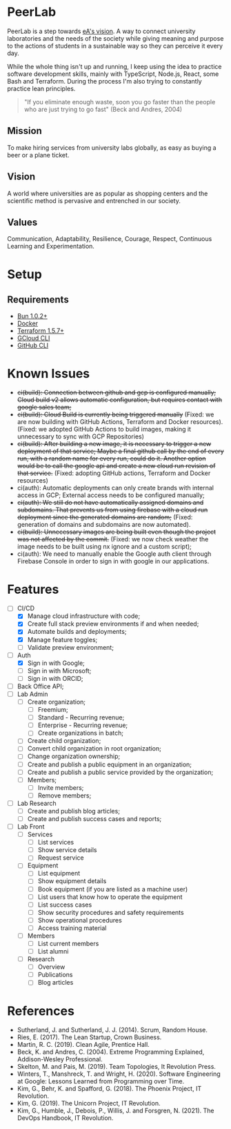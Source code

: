 # PeerLab

PeerLab is a step towards [eA's vision](https://github.com/amaralc/ea). A way to connect university laboratories and the needs of the society while giving meaning and purpose to the actions of students in a sustainable way so they can perceive it every day.

While the whole thing isn't up and running, I keep using the idea to practice software development skills, mainly with TypeScript, Node.js, React, some Bash and Terraform. During the process I'm also trying to constantly practice lean principles.

> "If you eliminate enough waste, soon you go faster than the people who are just trying to go fast"
> (Beck and Andres, 2004)

## Mission

To make hiring services from university labs globally, as easy as buying a beer or a plane ticket.

## Vision

A world where universities are as popular as shopping centers and the scientific method is pervasive and entrenched in our society.

## Values

Communication, Adaptability, Resilience, Courage, Respect, Continuous Learning and Experimentation.

# Setup

## Requirements

- [Bun 1.0.2+](https://bun.sh/docs/installation)
- [Docker](https://docs.docker.com/engine/install/ubuntu/)
- [Terraform 1.5.7+](https://developer.hashicorp.com/terraform/downloads?product_intent=terraform)
- [GCloud CLI](https://cloud.google.com/sdk/docs/install)
- [GitHub CLI](https://cli.github.com/)

# Known Issues

- ~~ci(build): Connection between github and gcp is configured manually; Cloud build v2 allows automatic configuration, but requires contact with google sales team;~~
- ~~ci(build): Cloud Build is currently being triggered manually~~ (Fixed: we are now building with GitHub Actions, Terraform and Docker resources). (Fixed: we adopted GitHub Actions to build images, making it unnecessary to sync with GCP Repositories)
- ~~ci(build): After building a new image, it is necessary to trigger a new deployment of that service; Maybe a final github call by the end of every run, with a random name for every run, could do it. Another option would be to call the google api and create a new cloud run revision of that service.~~ (Fixed: adopting GitHub actions, Terraform and Docker resources)
- ci(auth): Automatic deployments can only create brands with internal access in GCP; External access needs to be configured manually;
- ~~ci(auth): We still do not have automatically assigned domains and subdomains. That prevents us from using firebase with a cloud run deployment since the generated domains are random;~~ (Fixed: generation of domains and subdomains are now automated).
- ~~ci(build): Unnecessary images are being built even though the project was not affected by the commit.~~ (Fixed: we now check weather the image needs to be built using nx ignore and a custom script);
- ci(auth): We need to manually enable the Google auth client through Firebase Console in order to sign in with google in our applications.

# Features

- [ ] CI/CD
  - [x] Manage cloud infrastructure with code;
  - [x] Create full stack preview environments if and when needed;
  - [x] Automate builds and deployments;
  - [x] Manage feature toggles;
  - [ ] Validate preview environment;
- [ ] Auth
  - [x] Sign in with Google;
  - [ ] Sign in with Microsoft;
  - [ ] Sign in with ORCID;
- [ ] Back Office API;
- [ ] Lab Admin
  - [ ] Create organization;
    - [ ] Freemium;
    - [ ] Standard - Recurring revenue;
    - [ ] Enterprise - Recurring revenue;
    - [ ] Create organizations in batch;
  - [ ] Create child organization;
  - [ ] Convert child organization in root organization;
  - [ ] Change organization ownership;
  - [ ] Create and publish a public equipment in an organization;
  - [ ] Create and publish a public service provided by the organization;
  - [ ] Members;
    - [ ] Invite members;
    - [ ] Remove members;
- [ ] Lab Research
  - [ ] Create and publish blog articles;
  - [ ] Create and publish success cases and reports;
- [ ] Lab Front
  - [ ] Services
    - [ ] List services
    - [ ] Show service details
    - [ ] Request service
  - [ ] Equipment
    - [ ] List equipment
    - [ ] Show equipment details
    - [ ] Book equipment (if you are listed as a machine user)
    - [ ] List users that know how to operate the equipment
    - [ ] List success cases
    - [ ] Show security procedures and safety requirements
    - [ ] Show operational procedures
    - [ ] Access training material
  - [ ] Members
    - [ ] List current members
    - [ ] List alumni
  - [ ] Research
    - [ ] Overview
    - [ ] Publications
    - [ ] Blog articles

# References

- Sutherland, J. and Sutherland, J. J. (2014). Scrum, Random House.
- Ries, E. (2017). The Lean Startup, Crown Business.
- Martin, R. C. (2019). Clean Agile, Prentice Hall.
- Beck, K. and Andres, C. (2004). Extreme Programming Explained, Addison-Wesley Professional.
- Skelton, M. and Pais, M. (2019). Team Topologies, It Revolution Press.
- Winters, T., Manshreck, T. and Wright, H. (2020). Software Engineering at Google: Lessons Learned from Programming over Time.
- Kim, G., Behr, K. and Spafford, G. (2018). The Phoenix Project, IT Revolution.
- Kim, G. (2019). The Unicorn Project, IT Revolution.
- Kim, G., Humble, J., Debois, P., Willis, J. and Forsgren, N. (2021). The DevOps Handbook, IT Revolution.

<!-- ## Use cases

The primary use case I had in mind, was to manage my books and tools. I often lend books to friends and colleagues and later find myself asking the same question: "Where is that book again?". If PeerLab could help me to find answers for that sort of question, than we are on the right track.

# Setup

## Prerequisites

- [Install NVM]()
- [Install NodeJS]()
- [Install Yarn]()
- [Install Docker Engine]()
- [Install Docker Compose]()
- [Mongo Database Tools](https://www.mongodb.com/docs/database-tools/installation/installation-linux/#installation)
- [Install Studio3T](https://github.com/Studio3T/robomongo)
- [Install Hasura CLI]()
- [Install Make]()
- [Install VSCode Rest Client Extension]()
- [Install NX Console Extension]()

## Infrastructure Setup

- (github) Fork this repository;
- (terminal) Clone repository: `git clone git@github.com:<your-username>/peerlab.git`;
- (terminal) Set up persistence layer: `make infra-setup`;
- (terminal) Verify that all containers are running: `docker ps`;
- (terminal) You should see 5 containers up and running:

  ```
    - confluent-control-center
    - kafka
    - hasura
    - postgres
    - zookeeper
  ```

## Run service-rest-api service

- (terminal) Install dependencies: `yarn install`;
- (terminal) Run project: `yarn service-rest-api:serve`;

# TODO

In order to keep track of what should be done, the project will be managed using github projects, although for faster development, I might take notes in the [todo.md file](./docs/todo.md), in this repository.

# Commits

This repository is using husky and commitlint to organize commit messages a little bit. Configuration references came from the following references:

- https://github.com/jdiponziano/next-nx-mfe/blob/stripped-code/.commitlintrc.json
- https://github.com/typicode/husky
- https://github.com/conventional-changelog/commitlint
- https://github.com/conventional-changelog/conventional-changelog

## Hooks

This repository include pre-commit hooks with Husky. There is a hook for checking if the commit message complies with the message formats and also a hook that runs all unit tests before the commit.

# Releases

We will start using conventional commits in order to experiment on the automation of changelog generation.

[Here](https://github.com/conventional-changelog/conventional-changelog) there are recommendations on how to handle that operation, and although [this](https://github.com/conventional-changelog/standard-version) link points out that the [standard-version](https://github.com/conventional-changelog/standard-version) library is deprecated, it was the simpler to configure. Other great alternative was the [semantic-release](https://github.com/semantic-release/semantic-release) library, but apparently it only works when using Node 18.

For now, for experimentation purposes, we will go with `standard-version`. Later on, I hope to be more familiar so that I can put an effort to switch to whatever other better option.

# Deployment

We are currently using terraform with some commands of fly cli and it works.

References:

- https://upstash.com/
- https://registry.terraform.io/providers/upstash/upstash/latest/docs
- https://payloadcms.com/
- https://fly.io/

# Use cases

## API

- (POST /peers) Create new user
- (GET /plan-subscriptions) List all plan subscriptions

# Consumer

- Consume 'plan-subscription-created' topic and add a new user to the database;

# Infrastructure as Code (IaC)

# CI / CD

## Overview

```mermaid
sequenceDiagram
    loop
        developer ->>+ peerlab-repo: create terraform actions on push to staging
        peerlab-repo ->> gh-actions: trigger workflow
        gh-actions ->> gh-actions: build docker image
        gh-actions ->> gcp-container-registry: push image
        gcp-container-registry ->> gcp-container-registry: store image
        gh-actions ->> gh-actions: terraform init
        gh-actions ->> gh-actions: terraform plan
        gh-actions ->> gh-actions: terraform apply
        gh-actions ->> gcp: create service accounts secrets and roles
        gh-actions ->> gcp-cloud-run: trigger cloud run revision
        gcp-container-registry ->> gcp-cloud-run: use "latest" image to create revision
        gcp-cloud-run ->> svc: create instance with latest revision
    end
    loop
        client ->> svc: request to latest revision
        svc ->> client: response to client
    end
```

## GitHub actions environments

https://docs.github.com/en/actions/deployment/targeting-different-environments/using-environments-for-deployment

# Lessons Learned

- Use nx migrate; Use commit prefix option; It is worth it.

# Set up new environment

- Create new project on GCP;
- Create service account in gcp: `bash ./scripts/gcloud/service-account-create.sh`;
- Create storage bucket in gcp for terraform state: `bash ./scripts/gcloud/storage-bucket-create.sh`;
- Enable versioning on storage bucket: `bash ./scripts/gcloud/storage-bucket-versioning-enable.sh`;

# References

- https://github.com/devfullcycle/imersao-12-esquenta-kafka
- https://github.com/amaralc/nestjs-fundamentals
- https://github.com/amaralc/2022-course-rocketseat-ignite-lab-nodejs
- chat.openai.com -->
